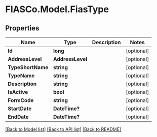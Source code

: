 # FIASCo.Model.FiasType

## Properties

Name | Type | Description | Notes
------------ | ------------- | ------------- | -------------
**Id** | **long** |  | [optional] 
**AddressLevel** | **AddressLevel** |  | [optional] 
**TypeShortName** | **string** |  | [optional] 
**TypeName** | **string** |  | [optional] 
**Description** | **string** |  | [optional] 
**IsActive** | **bool** |  | [optional] 
**FormCode** | **string** |  | [optional] 
**StartDate** | **DateTime?** |  | [optional] 
**EndDate** | **DateTime?** |  | [optional] 

[[Back to Model list]](../README.md#documentation-for-models) [[Back to API list]](../README.md#documentation-for-api-endpoints) [[Back to README]](../README.md)

